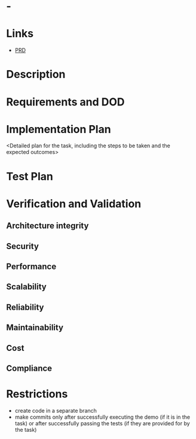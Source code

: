 # <TASK ID> - <TASK NAME>

# Links
- [PRD](<PRD-LINK>)

# Description
<Short description of the task>

# Requirements and DOD
<List of requirements and DOD>

# Implementation Plan
<Detailed plan for the task, including the steps to be taken and the expected outcomes>

# Test Plan
<Testing requirements for the task>

# Verification and Validation
<User approval that validation criteria appropriate to task complexity have been met>

## Architecture integrity
<Verification of architectural compliance>

## Security
<Security validation>

## Performance
<Performance validation>

## Scalability
<Scalability validation>

## Reliability
<Reliability validation>

## Maintainability
<Maintainability validation>

## Cost
<Cost validation>

## Compliance
<Compliance validation>

# Restrictions
- create code in a separate branch
- make commits only after successfully executing the demo (if it is in the task) or after successfully passing the tests (if they are provided for by the task)